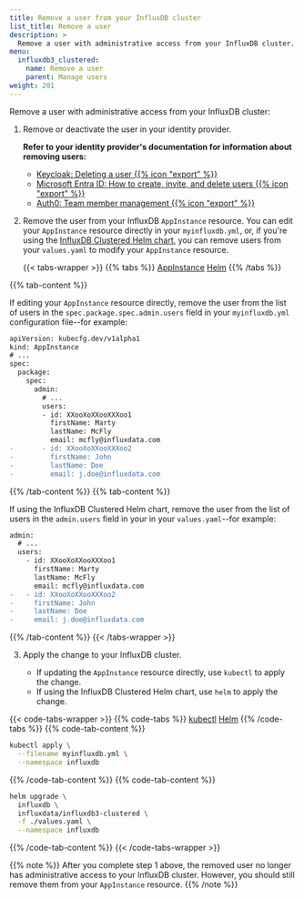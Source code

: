 ```yaml
---
title: Remove a user from your InfluxDB cluster
list_title: Remove a user
description: >
  Remove a user with administrative access from your InfluxDB cluster.
menu:
  influxdb3_clustered:
    name: Remove a user
    parent: Manage users
weight: 201
---
```


Remove a user with administrative access from your InfluxDB cluster:

1.  Remove or deactivate the user in your identity provider.

    **Refer to your identity provider's documentation for information about
    removing users:**

    - [Keycloak: Deleting a user {{% icon "export" %}}](https://www.keycloak.org/docs/latest/server_admin/#proc-deleting-user_server_administration_guide)
    - [Microsoft Entra ID: How to create, invite, and delete users {{% icon "export" %}}](https://learn.microsoft.com/en-us/entra/fundamentals/how-to-create-delete-users#delete-a-user)
    - [Auth0: Team member management {{% icon "export" %}}](https://auth0.com/docs/get-started/auth0-teams/team-member-management#delete-an-existing-team-member)

2.  Remove the user from your InfluxDB `AppInstance` resource.
    You can edit your `AppInstance` resource directly in your `myinfluxdb.yml`,
    or, if you're using the
    [InfluxDB Clustered Helm chart](https://github.com/influxdata/helm-charts/tree/master/charts/influxdb3-clustered),
    you can remove users from your `values.yaml` to modify your `AppInstance`
    resource.

    {{< tabs-wrapper >}}
{{% tabs %}}
[AppInstance](#)
[Helm](#)
{{% /tabs %}}

{{% tab-content %}}
<!----------------------------- BEGIN AppInstance ----------------------------->

If editing your `AppInstance` resource directly, remove the user from the list
of users in the `spec.package.spec.admin.users` field in your `myinfluxdb.yml`
configuration file--for example:

```diff
apiVersion: kubecfg.dev/v1alpha1
kind: AppInstance
# ...
spec:
  package:
    spec:
      admin:
        # ...
        users:
        - id: XXooXoXXooXXXoo1
          firstName: Marty
          lastName: McFly
          email: mcfly@influxdata.com
-       - id: XXooXoXXooXXXoo2
-         firstName: John
-         lastName: Doe
-         email: j.doe@influxdata.com
```

<!------------------------------ END AppInstance ------------------------------>
{{% /tab-content %}}
{{% tab-content %}}
<!--------------------------------- BEGIN Helm -------------------------------->

If using the InfluxDB Clustered Helm chart, remove the user from the list of
users in the `admin.users` field in your in your `values.yaml`--for example:

```diff
admin:
  # ...
  users:
    - id: XXooXoXXooXXXoo1
      firstName: Marty
      lastName: McFly
      email: mcfly@influxdata.com
-   - id: XXooXoXXooXXXoo2
-     firstName: John
-     lastName: Doe
-     email: j.doe@influxdata.com
```

<!---------------------------------- END Helm --------------------------------->
{{% /tab-content %}}
    {{< /tabs-wrapper >}}

3. Apply the change to your InfluxDB cluster.
    
    - If updating the `AppInstance` resource directly, use `kubectl` to apply
      the change.
    - If using the InfluxDB Clustered Helm chart, use `helm` to apply the change.

  {{< code-tabs-wrapper >}}
{{% code-tabs %}}
[kubectl](#)
[Helm](#)
{{% /code-tabs %}}
{{% code-tab-content %}}

<!--pytest.mark.skip-->

```bash
kubectl apply \
  --filename myinfluxdb.yml \
  --namespace influxdb
```

{{% /code-tab-content %}}
{{% code-tab-content %}}

<!--pytest.mark.skip-->

```bash
helm upgrade \
  influxdb \
  influxdata/influxdb3-clustered \
  -f ./values.yaml \
  --namespace influxdb
```

{{% /code-tab-content %}}
  {{< /code-tabs-wrapper >}}

{{% note %}}
After you complete step 1 above, the removed user no longer has administrative
access to your InfluxDB cluster.
However, you should still remove them from your `AppInstance` resource.
{{% /note %}}
